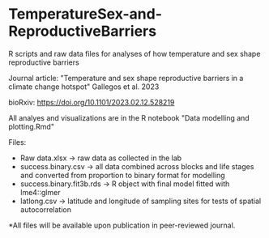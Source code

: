 # TemperatureSex-and-ReproductiveBarriers
R scripts and raw data files for analyses of how temperature and sex shape reproductive barriers

Journal article: "Temperature and sex shape reproductive barriers in a climate change hotspot" Gallegos et al. 2023

bioRxiv: https://doi.org/10.1101/2023.02.12.528219

All analyes and visualizations are in the R notebook "Data modelling and plotting.Rmd"

Files:

- Raw data.xlsx -> raw data as collected in the lab
- success.binary.csv -> all data combined across blocks and life stages and converted from proportion to binary format for modelling
- success.binary.fit3b.rds -> R object with final model fitted with lme4::glmer
- latlong.csv -> latitude and longitude of sampling sites for tests of spatial autocorrelation

*All files will be available upon publication in peer-reviewed journal.
